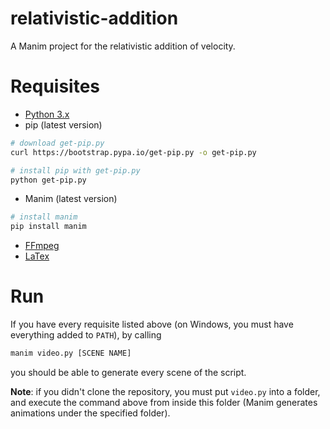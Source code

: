 # relativistic-addition
A Manim project for the relativistic addition of velocity.

# Requisites
- [Python 3.x](https://www.python.org/downloads/)
- pip (latest version)
```sh
# download get-pip.py
curl https://bootstrap.pypa.io/get-pip.py -o get-pip.py

# install pip with get-pip.py
python get-pip.py
```
- Manim (latest version)
```sh
# install manim
pip install manim
```
- [FFmpeg](https://github.com/BtbN/FFmpeg-Builds/releases)
- [LaTex](https://www.latex-project.org/get/) 

# Run
If you have every requisite listed above (on Windows, you must have everything added to `PATH`), by calling

```sh
manim video.py [SCENE NAME]
```

you should be able to generate every scene of the script.

**Note**: if you didn't clone the repository, you must put `video.py` into a folder, and execute the command above from inside this folder (Manim generates animations under the specified folder).
